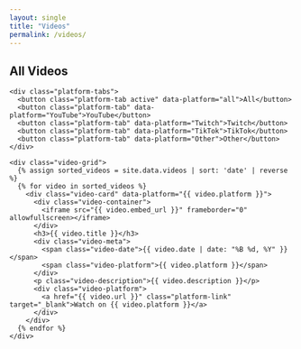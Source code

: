 ```yaml
---
layout: single
title: "Videos"
permalink: /videos/
---
```


<div class="video-section">
  <div class="video-section-inner">
    <div class="section-header">
      <h2>All Videos</h2>
    </div>
    
    <div class="platform-tabs">
      <button class="platform-tab active" data-platform="all">All</button>
      <button class="platform-tab" data-platform="YouTube">YouTube</button>
      <button class="platform-tab" data-platform="Twitch">Twitch</button>
      <button class="platform-tab" data-platform="TikTok">TikTok</button>
      <button class="platform-tab" data-platform="Other">Other</button>
    </div>
    
    <div class="video-grid">
      {% assign sorted_videos = site.data.videos | sort: 'date' | reverse %}
      {% for video in sorted_videos %}
        <div class="video-card" data-platform="{{ video.platform }}">
          <div class="video-container">
            <iframe src="{{ video.embed_url }}" frameborder="0" allowfullscreen></iframe>
          </div>
          <h3>{{ video.title }}</h3>
          <div class="video-meta">
            <span class="video-date">{{ video.date | date: "%B %d, %Y" }}</span>
            <span class="video-platform">{{ video.platform }}</span>
          </div>
          <p class="video-description">{{ video.description }}</p>
          <div class="video-platform">
            <a href="{{ video.url }}" class="platform-link" target="_blank">Watch on {{ video.platform }}</a>
          </div>
        </div>
      {% endfor %}
    </div>
  </div>
</div>

<style>
  .platform-tabs {
    display: flex;
    justify-content: center;
    flex-wrap: wrap;
    gap: 10px;
    margin-bottom: 2rem;
  }
  
  .platform-tab {
    background-color: var(--color-bg-secondary);
    border: none;
    padding: 8px 16px;
    border-radius: 20px;
    cursor: pointer;
    transition: all 0.3s ease;
    color: var(--color-text-secondary);
  }
  
  .platform-tab.active, .platform-tab:hover {
    background-color: var(--color-accent-primary);
    color: var(--color-text-primary);
  }
  
  .video-meta {
    display: flex;
    justify-content: space-between;
    color: var(--color-text-muted);
    font-size: 0.9rem;
    margin: 0.5rem 1.2rem 1rem;
  }
  
  .video-description {
    padding: 0 1.2rem;
    margin-bottom: 1rem;
    color: var(--color-text-secondary);
  }
</style>

<script>
  document.addEventListener('DOMContentLoaded', function() {
    const tabs = document.querySelectorAll('.platform-tab');
    const videos = document.querySelectorAll('.video-card');
    
    tabs.forEach(tab => {
      tab.addEventListener('click', function() {
        // Remove active class from all tabs
        tabs.forEach(t => t.classList.remove('active'));
        
        // Add active class to clicked tab
        this.classList.add('active');
        
        // Get platform filter
        const platform = this.getAttribute('data-platform');
        
        // Filter videos
        videos.forEach(video => {
          if (platform === 'all' || video.getAttribute('data-platform') === platform) {
            video.style.display = 'block';
          } else {
            video.style.display = 'none';
          }
        });
      });
    });
  });
</script> 